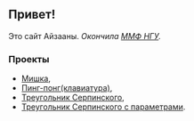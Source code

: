 ## Привет!

Это сайт Айзааны. 
*Окончила [ММФ НГУ](https://www.nsu.ru/n/mathematics-mechanics-department).*



### Проекты

 - [Мишка](https://ayzaana.github.io/misha),
 - [Пинг-понг(клавиатура)](https://ayzaana.github.io/pingpong/),
 - [Треугольник Серпинского](https://ayzaana.github.io/The_Sierpinski_triangle/),
 - [Треугольник Серпинского с параметрами](https://ayzaana.github.io/The_Sierpinski_triangle_2/).

